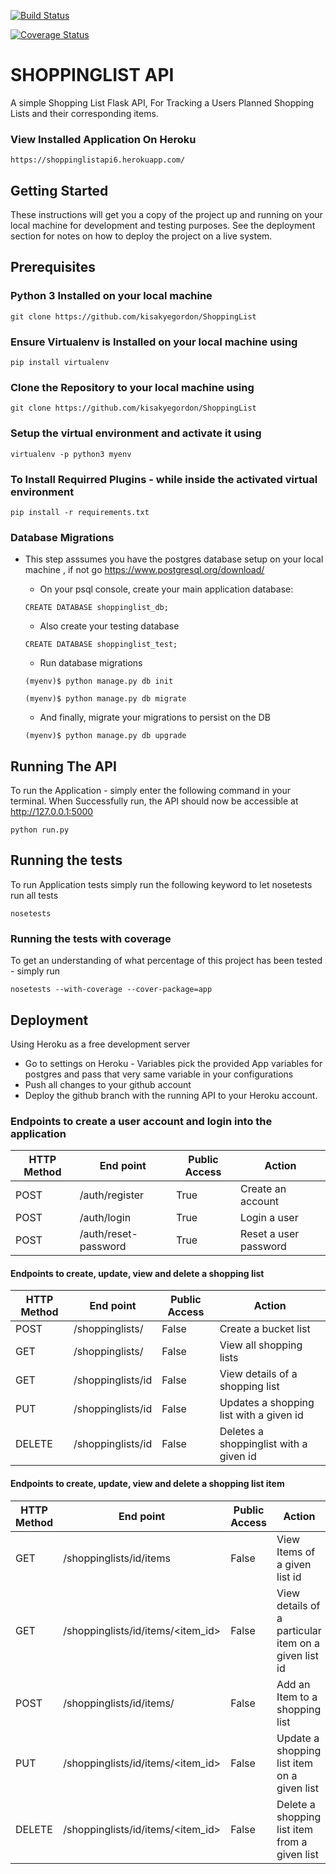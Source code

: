 [![Build Status](https://travis-ci.org/kisakyegordon/ShoppingList.svg?branch=master)](https://travis-ci.org/kisakyegordon/ShoppingList)


[![Coverage Status](https://coveralls.io/repos/github/kisakyegordon/ShoppingList/badge.svg?branch=master)](https://coveralls.io/github/kisakyegordon/ShoppingList?branch=master)

# SHOPPINGLIST API
A simple Shopping List Flask API, For Tracking a Users Planned Shopping Lists and their corresponding items.


### View Installed Application On Heroku
```
https://shoppinglistapi6.herokuapp.com/
```

## Getting Started
These instructions will get you a copy of the project up and running on your local machine for development and testing purposes. See the deployment section for notes on how to deploy the project on a live system.

## Prerequisites
### Python 3 Installed on your local machine
```
git clone https://github.com/kisakyegordon/ShoppingList
```

### Ensure Virtualenv is Installed on your local machine using
```
pip install virtualenv
```

### Clone the Repository to your local machine using
```
git clone https://github.com/kisakyegordon/ShoppingList
```

### Setup the virtual environment and activate it using 
```
virtualenv -p python3 myenv
```

### To Install Requirred Plugins - while inside the activated virtual environment
```
pip install -r requirements.txt
```

### Database Migrations
* This step asssumes you have the postgres database setup on your local machine , if not go https://www.postgresql.org/download/


    * On your psql console, create your main application database:
    ```
    CREATE DATABASE shoppinglist_db;
    ```

    * Also create your testing database
    ```
    CREATE DATABASE shoppinglist_test;
    ```

    * Run database migrations 
    ```
    (myenv)$ python manage.py db init

    (myenv)$ python manage.py db migrate
    ```

    * And finally, migrate your migrations to persist on the DB
    ```
    (myenv)$ python manage.py db upgrade
    ```

## Running The API
To run the Application - simply enter the following command in your terminal.
When Successfully run, the API should now be accessible at http://127.0.0.1:5000

```
python run.py 
```

## Running the tests
To run Application tests simply run the following keyword to let nosetests run all tests
```
nosetests
```

### Running the tests with coverage

To get an understanding of what percentage of this project has been tested - simply run

```
nosetests --with-coverage --cover-package=app
```

## Deployment

Using Heroku as a free development server
* Go to settings on Heroku - Variables pick the provided App variables for postgres and pass that very same variable in your configurations
* Push all changes to your github account
* Deploy the github branch with the running API to your Heroku account.


### Endpoints to create a user account and login into the application
HTTP Method|End point | Public Access|Action
-----------|----------|--------------|------
POST | /auth/register | True | Create an account
POST | /auth/login | True | Login a user
POST | /auth/reset-password | True | Reset a user password



#### Endpoints to create, update, view and delete a shopping list
HTTP Method|End point | Public Access|Action
-----------|----------|--------------|------
POST | /shoppinglists/ | False | Create a bucket list
GET | /shoppinglists/ | False | View all shopping lists
GET | /shoppinglists/id | False | View details of a shopping list
PUT | /shoppinglists/id | False | Updates a shopping list with a given id
DELETE | /shoppinglists/id | False | Deletes a shoppinglist with a given id



#### Endpoints to create, update, view and delete a shopping list item
HTTP Method|End point | Public Access|Action
-----------|----------|--------------|------
GET | /shoppinglists/id/items | False | View Items of a given list id
GET | /shoppinglists/id/items/<item_id> | False | View details of a particular item on a given list id
POST | /shoppinglists/id/items/ | False | Add an Item to a shopping list
PUT | /shoppinglists/id/items/<item_id> | False | Update a shopping list item on a given list
DELETE | /shoppinglists/id/items/<item_id> | False | Delete a shopping list item from a given list

